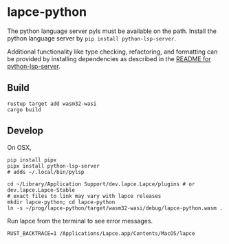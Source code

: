# lapce-python

The python language server pyls must be available on the path.
Install the python language server by `pip install python-lsp-server`.

Additional functionality like type checking, refactoring, and formatting can be provided by installing dependencies as described in the [README for python-lsp-server](https://github.com/python-lsp/python-lsp-server).

## Build

```
rustup target add wasm32-wasi
cargo build
```

## Develop

On OSX,

```
pip install pipx
pipx install python-lsp-server
# adds ~/.local/bin/pylsp
```

```
cd ~/Library/Application Support/dev.lapce.Lapce/plugins # or dev.lapce.Lapce-Stable
# exact files to link may vary with lapce releases
mkdir lapce-python; cd lapce-python
ln -s ~/prog/lapce-python/target/wasm32-wasi/debug/lapce-python.wasm .
```

Run lapce from the terminal to see error messages.

```
RUST_BACKTRACE=1 /Applications/Lapce.app/Contents/MacOS/lapce
```
